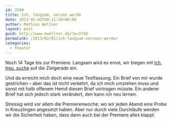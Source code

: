 ```yaml
---
id: 3740
title: Ich, langsam, nervös werde
date: 2013-02-01T00:11:20+00:00
author: Mathias Wellner
layout: post
guid: http://www.mwellner.de/?p=3740
permalink: /2013/02/01/ich-langsam-nervoes-werde/
categories:
  - theater
---
```

Noch 14 Tage bis zur Premiere. Langsam wird es ernst, wir biegen mit [Ich, treu, suche](http://www.klima-das-theater.ch) auf die Zielgerade ein. 

Und da erreicht mich doch eine neue Textfassung. Ein Brief von mir wurde gestrichen &ndash; aber das ist nicht verkehrt, da ich mich umziehen muss und sonst mit halb offenem Hemd diesen Brief vortragen müsste. Ein anderer Brief hat sich jedoch stark verändert, den kann ich neu lernen. 

Stressig wird vor allem die Premierenwoche, wo wir jeden Abend eine Probe in Kreuzlingen angesetzt haben. Aber nur durch viele Durchläufe werden wir die Sicherheit haben, dass dann auch bei der Premiere alles klappt.